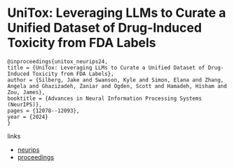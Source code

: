 # UniTox: Leveraging LLMs to Curate a Unified Dataset of Drug-Induced Toxicity from FDA Labels

```
@inproceedings{unitox_neurips24,
title = {UniTox: Leveraging LLMs to Curate a Unified Dataset of Drug-Induced Toxicity from FDA Labels},
author = {Silberg, Jake and Swanson, Kyle and Simon, Elana and Zhang, Angela and Ghazizadeh, Zaniar and Ogden, Scott and Hamadeh, Hisham and Zou, James},
booktitle = {Advances in Neural Information Processing Systems (NeurIPS)},
pages = {12078--12093},
year = {2024}
}
```

links
- [neurips](https://nips.cc/Conferences/2024/Schedule?showEvent=97665)
- [proceedings](https://papers.nips.cc//paper_files/paper/2024/hash/16659e412de3965fa195ddb9f2c4b356-Abstract-Datasets_and_Benchmarks_Track.html)
